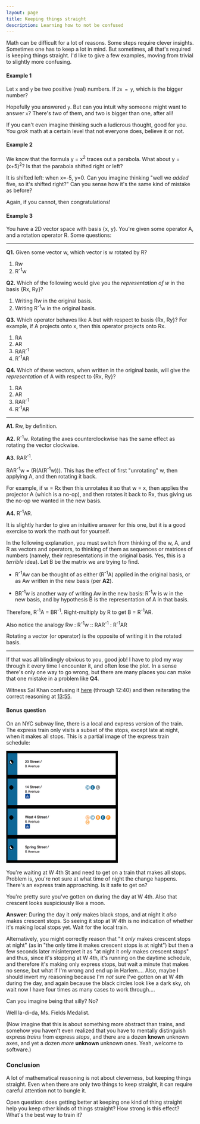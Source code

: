 ```yaml
---
layout: page
title: Keeping things straight
description: Learning how to not be confused
---
```


Math can be difficult for a lot of reasons. Some steps require clever
insights. Sometimes one has to keep a lot in mind. But sometimes, all
that's required is keeping things straight. I'd like to give a few
examples, moving from trivial to slightly more confusing.

#### Example 1

Let `x` and `y` be two positive (real) numbers. If `2x = y`, which is
the bigger number?

Hopefully you answered `y`. But can you intuit why someone might want to
answer `x`? There's _two_ of them, and two is bigger than one, after
all!

If you can't even imagine thinking such a ludicrous thought, good
for you. You _grok_ math at a certain level that not everyone does,
believe it or not.

#### Example 2

We know that the formula y = x<sup>2</sup> traces out a parabola. What
about y = (x+5)<sup>2</sup>? Is that the parabola shifted right or left?

It is shifted left: when x=-5, y=0. Can you imagine thinking "well we
_added_ five, so it's shifted right?" Can you sense how it's the same
kind of mistake as before?

Again, if you cannot, then congratulations!

#### Example 3

You have a 2D vector space with basis {x, y}. You're given some operator
A, and a rotation operator R. Some questions:

---

**Q1.** Given some vector w, which vector is w rotated by R?

  1. Rw
  1. R<sup>-1</sup>w

**Q2.** Which of the following would give you the _representation of w_
in the basis {Rx, Ry}?

  1. Writing Rw in the original basis.
  1. Writing R<sup>-1</sup>w in the original basis.

**Q3.**
Which operator behaves like A but with respect to basis {Rx, Ry}? For
example, if A projects onto x, then this operator projects onto Rx.

  1. RA
  2. AR
  3. RAR<sup>-1</sup>
  4. R<sup>-1</sup>AR

**Q4.**
Which of these vectors, when written in the original basis, will give
the *representation* of A with respect to {Rx, Ry}?

  1. RA
  2. AR
  3. RAR<sup>-1</sup>
  4. R<sup>-1</sup>AR

---

**A1.**
Rw, by definition.

**A2.**
R<sup>-1</sup>w. Rotating the axes counterclockwise has the same effect
as rotating the vector clockwise.

**A3.**
RAR<sup>-1</sup>.

RAR<sup>-1</sup>w = (R(A(R<sup>-1</sup>w))). This has the effect of
first "unrotating" w, then applying A, and then rotating it back.

For example, if w = Rx then this unrotates it so that w = x, then
applies the projector A (which is a no-op), and then rotates it back to
Rx, thus giving us the no-op we wanted in the new basis.

**A4.**
R<sup>-1</sup>AR.

It is slightly harder to give an intuitive answer for this one, but it
is a good exercise to work the math out for yourself.

In the following explanation, you must switch from thinking of the
w, A, and R as vectors and operators, to thinking of them as sequences
or matrices of numbers (namely, their representations in the original
basis. Yes, this is a *terrible* idea).
Let B be the matrix we are trying to find.

  * R<sup>-1</sup>Aw can be thought of as either (R<sup>-1</sup>A) applied
in the original basis, or as Aw written in the new basis (per **A2**).

  * BR<sup>-1</sup>w is another way of writing Aw in the new basis:
R<sup>-1</sup>w is w in the new basis, and by hypothesis B
is the representation of A in that basis.

Therefore, R<sup>-1</sup>A = BR<sup>-1</sup>. Right-multiply by R to get
B = R<sup>-1</sup>AR.

Also notice the analogy Rw : R<sup>-1</sup>w :: RAR<sup>-1</sup> : R<sup>-1</sup>AR

Rotating a vector (or operator) is the opposite of writing it in the
rotated basis.

---

If that was all blindingly obvious to you, good job! I have to plod my
way through it every time I encounter it, and often lose the plot.
In a sense there's only one way to go wrong, but there are many places
you can make that one mistake in a problem like **Q4**.

Witness Sal Khan confusing it
[here](https://youtu.be/PiuhTj0zCf4?t=11m42s) (through
12:40) and then reiterating the correct reasoning at
[13:55](https://youtu.be/PiuhTj0zCf4?t=13m55s).


#### Bonus question

On an NYC subway line, there is a local and express version of the
train. The express train only visits a subset of the stops, except
late at night, when it makes all stops. This is a partial image of the
express train schedule:

<img src="a-train.jpg" width="300" height="300" />

You're waiting at W 4th St and need to get on a train that makes all
stops. Problem is, you're not sure at what time of night the change
happens. There's an express train approaching. Is it safe to get on?

You're pretty sure you've gotten on during the day at W 4th. Also that
crescent looks suspiciously like a moon.

**Answer**: During the day it *only* makes black stops, and at night it
*also* makes crescent stops. So seeing it stop at W 4th is no indication
of whether it's making local stops yet. Wait for the local train.

Alternatively, you might correctly reason that "it *only* makes crescent
stops at night" (as in "the only time it makes crescent stops is at
night") but then a few seconds later misinterpret it as "at night it
*only* makes crescent stops" and thus, since it's stopping at W 4th,
it's running on the daytime schedule, and therefore it's making only express
stops, but wait a minute that makes no sense, but what if I'm wrong and
end up in Harlem.... Also, maybe I should invert my reasoning because
I'm *not* sure I've gotten on at W 4th during the day, and
again because the black circles look like a dark sky, oh wait now I
have four times as many cases to work through....

Can you imagine being that silly? No?

Well la-di-da, Ms. Fields Medalist.

(Now imagine that this is about something more abstract than trains,
and somehow you haven't even realized that you have to mentally distinguish
express *trains* from express *stops*, and there are a dozen **known**
unknown axes, and yet a dozen _more_ **unknown** unknown ones. Yeah,
welcome to software.)

### Conclusion

A lot of mathematical reasoning is not about cleverness, but keeping
things straight. Even when there are only two things to keep straight,
it can require careful attention not to bungle it.

Open question: does getting better at keeping one kind of thing straight
help you keep other kinds of things straight? How strong is this effect?
What's the best way to train it?
